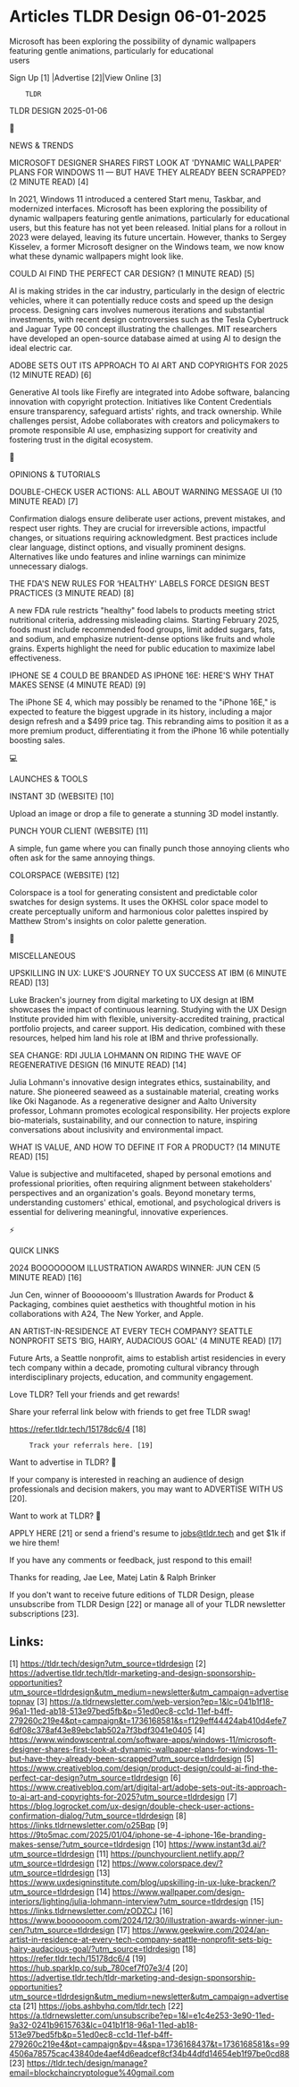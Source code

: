# Articles TLDR Design 06-01-2025

Microsoft has been exploring the possibility of dynamic wallpapers
featuring gentle animations, particularly for educational
users ‌ ‌ ‌ ‌ ‌ ‌ ‌ ‌ ‌ ‌ ‌ ‌ ‌ ‌ ‌ ‌ ‌ ‌ ‌ ‌ ‌ ‌ ‌ ‌ ‌ ‌  ‌ ‌ ‌ ‌ ‌ ‌ ‌ ‌ ‌ ‌ ‌ ‌ ‌ ‌ ‌ ‌ ‌ ‌ ‌ ‌ ‌ ‌ ‌ ‌ ‌ ‌ 


 Sign Up [1] |Advertise [2]|View Online [3] 

		TLDR 

TLDR DESIGN 2025-01-06

📱 

NEWS & TRENDS

 MICROSOFT DESIGNER SHARES FIRST LOOK AT 'DYNAMIC WALLPAPER' PLANS FOR
WINDOWS 11 — BUT HAVE THEY ALREADY BEEN SCRAPPED? (2 MINUTE READ)
[4] 

 In 2021, Windows 11 introduced a centered Start menu, Taskbar, and
modernized interfaces. Microsoft has been exploring the possibility of
dynamic wallpapers featuring gentle animations, particularly for
educational users, but this feature has not yet been released. Initial
plans for a rollout in 2023 were delayed, leaving its future
uncertain. However, thanks to Sergey Kisselev, a former Microsoft
designer on the Windows team, we now know what these dynamic
wallpapers might look like. 

 COULD AI FIND THE PERFECT CAR DESIGN? (1 MINUTE READ) [5] 

 AI is making strides in the car industry, particularly in the design
of electric vehicles, where it can potentially reduce costs and speed
up the design process. Designing cars involves numerous iterations and
substantial investments, with recent design controversies such as the
Tesla Cybertruck and Jaguar Type 00 concept illustrating the
challenges. MIT researchers have developed an open-source database
aimed at using AI to design the ideal electric car. 

 ADOBE SETS OUT ITS APPROACH TO AI ART AND COPYRIGHTS FOR 2025 (12
MINUTE READ) [6] 

 Generative AI tools like Firefly are integrated into Adobe software,
balancing innovation with copyright protection. Initiatives like
Content Credentials ensure transparency, safeguard artists' rights,
and track ownership. While challenges persist, Adobe collaborates with
creators and policymakers to promote responsible AI use, emphasizing
support for creativity and fostering trust in the digital ecosystem. 

🚀 

OPINIONS & TUTORIALS

 DOUBLE-CHECK USER ACTIONS: ALL ABOUT WARNING MESSAGE UI (10 MINUTE
READ) [7] 

 Confirmation dialogs ensure deliberate user actions, prevent
mistakes, and respect user rights. They are crucial for irreversible
actions, impactful changes, or situations requiring acknowledgment.
Best practices include clear language, distinct options, and visually
prominent designs. Alternatives like undo features and inline warnings
can minimize unnecessary dialogs. 

 THE FDA'S NEW RULES FOR ‘HEALTHY' LABELS FORCE DESIGN BEST
PRACTICES (3 MINUTE READ) [8] 

 A new FDA rule restricts "healthy" food labels to products meeting
strict nutritional criteria, addressing misleading claims. Starting
February 2025, foods must include recommended food groups, limit added
sugars, fats, and sodium, and emphasize nutrient-dense options like
fruits and whole grains. Experts highlight the need for public
education to maximize label effectiveness. 

 IPHONE SE 4 COULD BE BRANDED AS IPHONE 16E: HERE'S WHY THAT MAKES
SENSE (4 MINUTE READ) [9] 

 The iPhone SE 4, which may possibly be renamed to the "iPhone 16E,"
is expected to feature the biggest upgrade in its history, including a
major design refresh and a $499 price tag. This rebranding aims to
position it as a more premium product, differentiating it from the
iPhone 16 while potentially boosting sales. 

💻 

LAUNCHES & TOOLS

 INSTANT 3D (WEBSITE) [10] 

 Upload an image or drop a file to generate a stunning 3D model
instantly. 

 PUNCH YOUR CLIENT (WEBSITE) [11] 

 A simple, fun game where you can finally punch those annoying clients
who often ask for the same annoying things. 

 COLORSPACE (WEBSITE) [12] 

 Colorspace is a tool for generating consistent and predictable color
swatches for design systems. It uses the OKHSL color space model to
create perceptually uniform and harmonious color palettes inspired by
Matthew Strom's insights on color palette generation. 

🎁 

MISCELLANEOUS

 UPSKILLING IN UX: LUKE'S JOURNEY TO UX SUCCESS AT IBM (6 MINUTE READ)
[13] 

 Luke Bracken's journey from digital marketing to UX design at IBM
showcases the impact of continuous learning. Studying with the UX
Design Institute provided him with flexible, university-accredited
training, practical portfolio projects, and career support. His
dedication, combined with these resources, helped him land his role at
IBM and thrive professionally. 

 SEA CHANGE: RDI JULIA LOHMANN ON RIDING THE WAVE OF REGENERATIVE
DESIGN (16 MINUTE READ) [14] 

 Julia Lohmann's innovative design integrates ethics, sustainability,
and nature. She pioneered seaweed as a sustainable material, creating
works like Oki Naganode. As a regenerative designer and Aalto
University professor, Lohmann promotes ecological responsibility. Her
projects explore bio-materials, sustainability, and our connection to
nature, inspiring conversations about inclusivity and environmental
impact. 

 WHAT IS VALUE, AND HOW TO DEFINE IT FOR A PRODUCT? (14 MINUTE READ)
[15] 

 Value is subjective and multifaceted, shaped by personal emotions and
professional priorities, often requiring alignment between
stakeholders' perspectives and an organization's goals. Beyond
monetary terms, understanding customers' ethical, emotional, and
psychological drivers is essential for delivering meaningful,
innovative experiences. 

⚡ 

QUICK LINKS

 2024 BOOOOOOOM ILLUSTRATION AWARDS WINNER: JUN CEN (5 MINUTE READ)
[16] 

 Jun Cen, winner of Booooooom's Illustration Awards for Product &
Packaging, combines quiet aesthetics with thoughtful motion in his
collaborations with A24, The New Yorker, and Apple. 

 AN ARTIST-IN-RESIDENCE AT EVERY TECH COMPANY? SEATTLE NONPROFIT SETS
‘BIG, HAIRY, AUDACIOUS GOAL' (4 MINUTE READ) [17] 

 Future Arts, a Seattle nonprofit, aims to establish artist
residencies in every tech company within a decade, promoting cultural
vibrancy through interdisciplinary projects, education, and community
engagement. 

Love TLDR? Tell your friends and get rewards!

 Share your referral link below with friends to get free TLDR swag! 

 https://refer.tldr.tech/15178dc6/4 [18] 

		 Track your referrals here. [19] 

Want to advertise in TLDR? 📰

 If your company is interested in reaching an audience of design
professionals and decision makers, you may want to ADVERTISE WITH US
[20]. 

Want to work at TLDR? 💼

 APPLY HERE [21] or send a friend's resume to jobs@tldr.tech and get
$1k if we hire them! 

 If you have any comments or feedback, just respond to this email! 

Thanks for reading, 
Jae Lee, Matej Latin & Ralph Brinker 

If you don't want to receive future editions of TLDR Design, please
unsubscribe from TLDR Design [22] or manage all of your TLDR
newsletter subscriptions [23]. 

 

Links:
------
[1] https://tldr.tech/design?utm_source=tldrdesign
[2] https://advertise.tldr.tech/tldr-marketing-and-design-sponsorship-opportunities?utm_source=tldrdesign&utm_medium=newsletter&utm_campaign=advertisetopnav
[3] https://a.tldrnewsletter.com/web-version?ep=1&lc=041b1f18-96a1-11ed-ab18-513e97bed5fb&p=51ed0ec8-cc1d-11ef-b4ff-279260c219e4&pt=campaign&t=1736168581&s=f129eff44424ab410d4efe76df08c378af43e89ebc1ab502a7f3bdf3041e0405
[4] https://www.windowscentral.com/software-apps/windows-11/microsoft-designer-shares-first-look-at-dynamic-wallpaper-plans-for-windows-11-but-have-they-already-been-scrapped?utm_source=tldrdesign
[5] https://www.creativebloq.com/design/product-design/could-ai-find-the-perfect-car-design?utm_source=tldrdesign
[6] https://www.creativebloq.com/art/digital-art/adobe-sets-out-its-approach-to-ai-art-and-copyrights-for-2025?utm_source=tldrdesign
[7] https://blog.logrocket.com/ux-design/double-check-user-actions-confirmation-dialog/?utm_source=tldrdesign
[8] https://links.tldrnewsletter.com/o25Bqp
[9] https://9to5mac.com/2025/01/04/iphone-se-4-iphone-16e-branding-makes-sense/?utm_source=tldrdesign
[10] https://www.instant3d.ai/?utm_source=tldrdesign
[11] https://punchyourclient.netlify.app/?utm_source=tldrdesign
[12] https://www.colorspace.dev/?utm_source=tldrdesign
[13] https://www.uxdesigninstitute.com/blog/upskilling-in-ux-luke-bracken/?utm_source=tldrdesign
[14] https://www.wallpaper.com/design-interiors/lighting/julia-lohmann-interview?utm_source=tldrdesign
[15] https://links.tldrnewsletter.com/zODZCJ
[16] https://www.booooooom.com/2024/12/30/illustration-awards-winner-jun-cen/?utm_source=tldrdesign
[17] https://www.geekwire.com/2024/an-artist-in-residence-at-every-tech-company-seattle-nonprofit-sets-big-hairy-audacious-goal/?utm_source=tldrdesign
[18] https://refer.tldr.tech/15178dc6/4
[19] https://hub.sparklp.co/sub_780cef7f07e3/4
[20] https://advertise.tldr.tech/tldr-marketing-and-design-sponsorship-opportunities?utm_source=tldrdesign&utm_medium=newsletter&utm_campaign=advertisecta
[21] https://jobs.ashbyhq.com/tldr.tech
[22] https://a.tldrnewsletter.com/unsubscribe?ep=1&l=e1c4e253-3e90-11ed-9a32-0241b9615763&lc=041b1f18-96a1-11ed-ab18-513e97bed5fb&p=51ed0ec8-cc1d-11ef-b4ff-279260c219e4&pt=campaign&pv=4&spa=1736168437&t=1736168581&s=994506a78575cac43840de4aef4d6eadcef8cf34b44dfd14654eb1f97be0cd88
[23] https://tldr.tech/design/manage?email=blockchaincryptologue%40gmail.com